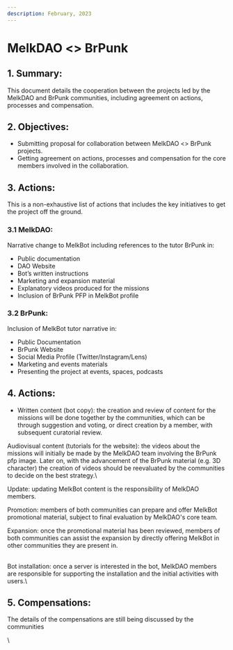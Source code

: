 ```yaml
---
description: February, 2023
---
```


# MelkDAO <> BrPunk

## 1. Summary:

This document details the cooperation between the projects led by the MelkDAO and BrPunk communities, including agreement on actions, processes and compensation.



## 2. Objectives:

* Submitting proposal for collaboration between MelkDAO <> BrPunk projects.
* Getting agreement on actions, processes and compensation for the core members involved in the collaboration.



## 3. Actions:

This is a non-exhaustive list of actions that includes the key initiatives to get the project off the ground.

### 3.1 MelkDAO:

Narrative change to MelkBot including references to the tutor BrPunk in:

* ​Public documentation
* DAO Website
* Bot’s written instructions
* Marketing and expansion material
* Explanatory videos produced for the missions
* Inclusion of BrPunk PFP in MelkBot profile



### 3.2 BrPunk:

Inclusion of MelkBot tutor narrative in:

* Public Documentation
* BrPunk Website
* Social Media Profile (Twitter/Instagram/Lens)
* Marketing and events materials
* Presenting the project at events, spaces, podcasts



## 4. Actions:

* Written content (bot copy): the creation and review of content for the missions will be done together by the communities, which can be through suggestion and voting, or direct creation by a member, with subsequent curatorial review.

Audiovisual content (tutorials for the website): the videos about the missions will initially be made by the MelkDAO team involving the BrPunk pfp image. Later on, with the advancement of the BrPunk material (e.g. 3D character) the creation of videos should be reevaluated by the communities to decide on the best strategy.\


Update: updating MelkBot content is the responsibility of MelkDAO members.



Promotion: members of both communities can prepare and offer MelkBot promotional material, subject to final evaluation by MelkDAO's core team.



Expansion: once the promotional material has been reviewed, members of both communities can assist the expansion by directly offering MelkBot in other communities they are present in.

\
Bot installation: once a server is interested in the bot, MelkDAO members are responsible for supporting the installation and the initial activities with users.\


## 5. Compensations:

The details of the compensations are still being discussed by the communities

\
